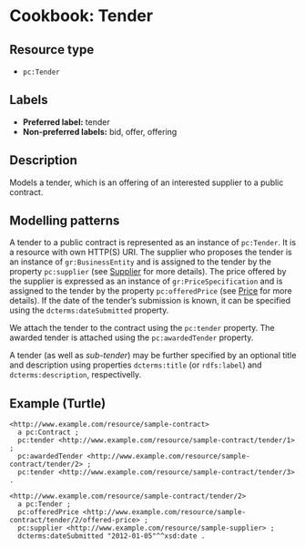# Cookbook: Tender #

## Resource type ##

  * `pc:Tender`

## Labels ##

  * **Preferred label:** tender
  * **Non-preferred labels:** bid, offer, offering

## Description ##

Models a tender, which is an offering of an interested supplier to a public contract.

## Modelling patterns ##

A tender to a public contract is represented as an instance of `pc:Tender`. It is a resource with own HTTP(S) URI. The supplier who proposes the tender is an instance of `gr:BusinessEntity` and is assigned to the tender by the property `pc:supplier` (see [Supplier](Cookbook_Supplier.md) for more details). The price offered by the supplier is expressed as an instance of `gr:PriceSpecification` and is assigned to the tender by the property `pc:offeredPrice` (see [Price](Cookbook_Price.md) for more details). If the date of the tender’s submission is known, it can be specified using the `dcterms:dateSubmitted` property.

We attach the tender to the contract using the `pc:tender` property. The awarded tender is attached using the `pc:awardedTender` property.

A tender (as well as _sub-tender_) may be further specified by an optional title and description using properties `dcterms:title` (or `rdfs:label`) and `dcterms:description`, respectivelly.

## Example (Turtle) ##

```
<http://www.example.com/resource/sample-contract>
  a pc:Contract ;
  pc:tender <http://www.example.com/resource/sample-contract/tender/1> ;
  pc:awardedTender <http://www.example.com/resource/sample-contract/tender/2> ;
  pc:tender <http://www.example.com/resource/sample-contract/tender/3> .

<http://www.example.com/resource/sample-contract/tender/2>
  a pc:Tender ;
  pc:offeredPrice <http://www.example.com/resource/sample-contract/tender/2/offered-price> ;
  pc:supplier <http://www.example.com/resource/sample-supplier> ;
  dcterms:dateSubmitted "2012-01-05"^^xsd:date .
```